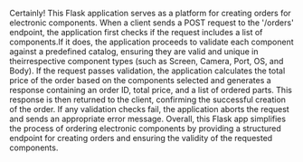Certainly! This Flask application serves as a platform for creating orders for electronic components.
When a client sends a POST request to the '/orders' endpoint, the application first checks if the 
request includes a list of components.If it does, the application proceeds to validate each component
against a predefined catalog, ensuring they are valid and unique in theirrespective component types
(such as Screen, Camera, Port, OS, and Body). If the request passes validation, the application calculates
the total price of the order based on the components selected and generates a response containing an 
order ID, total price, and a list of ordered parts. This response is then returned to the client,
confirming the successful creation of the order. If any validation checks fail, the application aborts
the request and sends an appropriate error message. Overall, this Flask app simplifies the process of 
ordering electronic components by providing a structured endpoint for creating orders and ensuring the
validity of the requested components.
